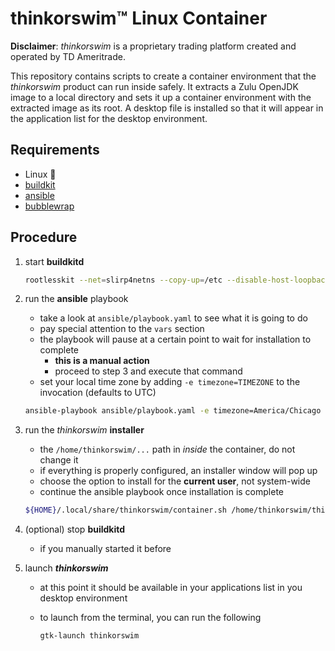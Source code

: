 # thinkorswim™ Linux Container

**Disclaimer**: *thinkorswim* is a proprietary trading platform created and operated by TD Ameritrade.

This repository contains scripts to create a container environment that the *thinkorswim* product can run inside safely. It extracts a Zulu OpenJDK image to a local directory and sets it up a container environment with the extracted image as its root. A desktop file is installed so that it will appear in the application list for the desktop environment.

## Requirements

- Linux 🐧
- [buildkit](https://github.com/moby/buildkit)
- [ansible](https://github.com/ansible/ansible)
- [bubblewrap](https://github.com/containers/bubblewrap)

## Procedure

1. start **buildkitd**
   
   ```bash
   rootlesskit --net=slirp4netns --copy-up=/etc --disable-host-loopback buildkitd
   ```

2. run the **ansible** playbook
   
   - take a look at `ansible/playbook.yaml` to see what it is going to do
   - pay special attention to the `vars` section
   - the playbook will pause at a certain point to wait for installation to complete
     - **this is a manual action**
     - proceed to step 3 and execute that command
   - set your local time zone by adding `-e timezone=TIMEZONE` to the invocation (defaults to UTC)
   
   ```bash
   ansible-playbook ansible/playbook.yaml -e timezone=America/Chicago
   ```

3. run the *thinkorswim* **installer**
   
   - the `/home/thinkorswim/...` path in _inside_ the container, do not change it
   - if everything is properly configured, an installer window will pop up
   - choose the option to install for the **current user**, not system-wide
   - continue the ansible playbook once installation is complete
   
   ```bash
   ${HOME}/.local/share/thinkorswim/container.sh /home/thinkorswim/thinkorswim_installer.sh
   ```

4. (optional) stop **buildkitd**
   
   - if you manually started it before

5. launch ***thinkorswim***
   
   - at this point it should be available in your applications list in you desktop environment
   
   - to launch from the terminal, you can run the following
     
     ```bash
     gtk-launch thinkorswim
     ```
